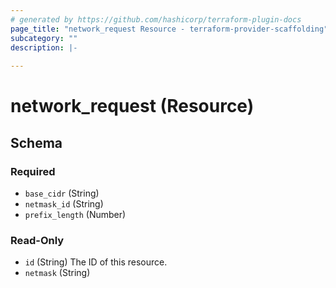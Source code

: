 ```yaml
---
# generated by https://github.com/hashicorp/terraform-plugin-docs
page_title: "network_request Resource - terraform-provider-scaffolding"
subcategory: ""
description: |-
  
---
```


# network_request (Resource)





<!-- schema generated by tfplugindocs -->
## Schema

### Required

- `base_cidr` (String)
- `netmask_id` (String)
- `prefix_length` (Number)

### Read-Only

- `id` (String) The ID of this resource.
- `netmask` (String)


